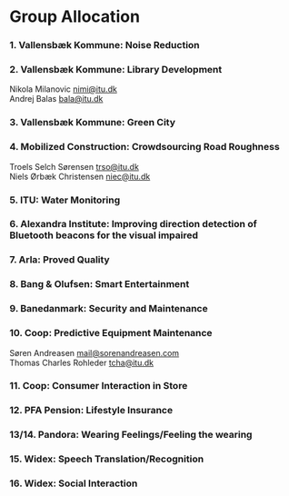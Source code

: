 # Group Allocation


### 1. Vallensbæk Kommune: Noise Reduction
### 2. Vallensbæk Kommune: Library Development
Nikola Milanovic <nimi@itu.dk>  
Andrej Balas <bala@itu.dk>  

### 3. Vallensbæk Kommune: Green City
### 4. Mobilized Construction: Crowdsourcing Road Roughness
Troels Selch Sørensen <trso@itu.dk>  
Niels Ørbæk Christensen <niec@itu.dk>

### 5. ITU: Water Monitoring
### 6. Alexandra Institute: Improving direction detection of Bluetooth beacons for the visual impaired
### 7. Arla: Proved Quality
### 8. Bang & Olufsen: Smart Entertainment
### 9. Banedanmark: Security and Maintenance
### 10. Coop: Predictive Equipment Maintenance
Søren Andreasen <mail@sorenandreasen.com>  
Thomas Charles Rohleder <tcha@itu.dk>

### 11. Coop: Consumer Interaction in Store
### 12. PFA Pension: Lifestyle Insurance
### 13/14. Pandora: Wearing Feelings/Feeling the wearing
### 15. Widex: Speech Translation/Recognition
### 16. Widex: Social Interaction
